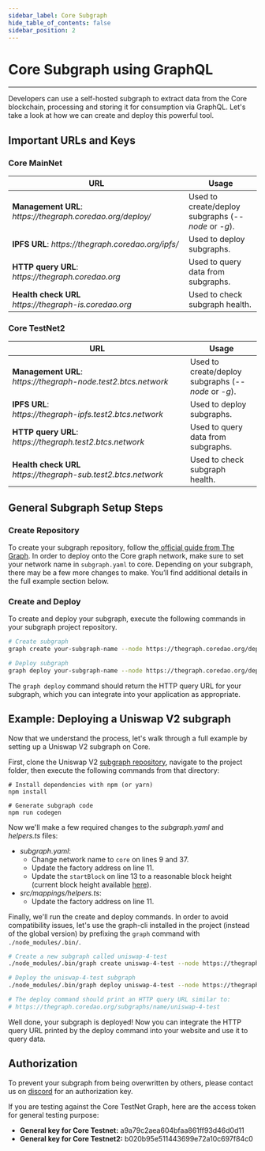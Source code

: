 ```yaml
---
sidebar_label: Core Subgraph
hide_table_of_contents: false
sidebar_position: 2
---
```


# Core Subgraph using GraphQL
---

Developers can use a self-hosted subgraph to extract data from the Core blockchain, processing and storing it for consumption via GraphQL. Let's take a look at how we can create and deploy this powerful tool.

## Important URLs and Keys

### Core MainNet

<table><thead><tr><th width="342">URL</th><th>Usage</th></tr></thead><tbody><tr><td><strong>Management URL</strong>: <em>https://thegraph.coredao.org/deploy/</em></td><td>Used to create/deploy subgraphs (<em>--node</em> or <em>-g</em>).</td></tr><tr><td><strong>IPFS URL</strong>: <em>https://thegraph.coredao.org/ipfs/</em></td><td>Used to deploy subgraphs.</td></tr><tr><td><strong>HTTP query URL</strong>: <em>https://thegraph.coredao.org</em></td><td>Used to query data from subgraphs.</td></tr><tr><td><strong>Health check URL</strong><br/><em>https://thegraph-is.coredao.org</em> </td><td>Used to check subgraph health.</td></tr></tbody></table>

### Core TestNet2

<table><thead><tr><th width="345">URL</th><th>Usage</th></tr></thead><tbody><tr><td><strong>Management URL</strong>: <br/><em>https://thegraph-node.test2.btcs.network</em></td><td>Used to create/deploy subgraphs (<em>--node</em> or <em>-g</em>).</td></tr><tr><td><strong>IPFS URL</strong>: <br/><em>https://thegraph-ipfs.test2.btcs.network</em></td><td>Used to deploy subgraphs.</td></tr><tr><td><strong>HTTP query URL</strong>: <br/><em>https://thegraph.test2.btcs.network</em></td><td>Used to query data from subgraphs.</td></tr><tr><td><strong>Health check URL</strong><br/><em>https://thegraph-sub.test2.btcs.network</em></td><td>Used to check subgraph health.</td></tr></tbody></table>

## General Subgraph Setup Steps

### Create Repository

To create your subgraph repository, follow the[ official guide from The Graph](https://thegraph.com/docs/en/developing/creating-a-subgraph/). In order to deploy onto the Core graph network, make sure to set your network name in `subgraph.yaml` to core. Depending on your subgraph, there may be a few more changes to make. You’ll find additional details in the full example section below.

### Create and Deploy

To create and deploy your subgraph, execute the following commands in your subgraph project repository.

```bash
# Create subgraph
graph create your-subgraph-name --node https://thegraph.coredao.org/deploy/

# Deploy subgraph
graph deploy your-subgraph-name --node https://thegraph.coredao.org/deploy/ --ipfs https://thegraph.coredao.org/ipfs/
```

The `graph deploy` command should return the HTTP query URL for your subgraph, which you can integrate into your application as appropriate.

## Example: Deploying a Uniswap V2 subgraph

Now that we understand the process, let's walk through a full example by setting up a Uniswap V2 subgraph on Core.&#x20;

First, clone the Uniswap V2 [subgraph repository](https://github.com/Uniswap/v2-subgraph), navigate to the project folder, then execute the following commands from that directory:

```
# Install dependencies with npm (or yarn)
npm install

# Generate subgraph code
npm run codegen
```

Now we'll make a few required changes to the _subgraph.yaml_ and _helpers.ts_ files:

* _subgraph.yaml_:
  * Change network name to `core` on lines 9 and 37.
  * Update the factory address on line 11.
  * Update the `startBlock` on line 13 to a reasonable block height (current block height available [here](https://scan.coredao.org/)).
* _src/mappings/helpers.ts_:
  * Update the factory address on line 11.

Finally, we'll run the create and deploy commands. In order to avoid compatibility issues, let's use the graph-cli installed in the project (instead of the global version) by prefixing the `graph` command with `./node_modules/.bin/`.

```bash
# Create a new subgraph called uniswap-4-test
./node_modules/.bin/graph create uniswap-4-test --node https://thegraph.coredao.org/deploy/

# Deploy the uniswap-4-test subgraph
./node_modules/.bin/graph deploy uniswap-4-test --node https://thegraph.coredao.org/deploy/ --ipfs https://thegraph.coredao.org/ipfs/

# The deploy command should print an HTTP query URL similar to:
# https://thegraph.coredao.org/subgraphs/name/uniswap-4-test
```

Well done, your subgraph is deployed! Now you can integrate the HTTP query URL printed by the deploy command into your website and use it to query data.

## Authorization

To prevent your subgraph from being overwritten by others, please contact us on [discord](https://discord.com/invite/coredaoofficial) for an authorization key.

If you are testing against the Core TestNet Graph, here are the access token for general testing purpose: 
* **General key for Core Testnet:** a9a79c2aea604bfaa861ff93d46d0d11
* **General key for Core Testnet2:** b020b95e511443699e72a10c697f84c0
